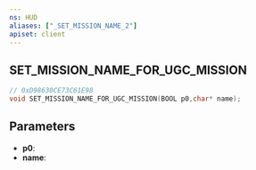 ```yaml
---
ns: HUD
aliases: ["_SET_MISSION_NAME_2"]
apiset: client
---
```

## SET_MISSION_NAME_FOR_UGC_MISSION

```c
// 0xD98630CE73C61E98
void SET_MISSION_NAME_FOR_UGC_MISSION(BOOL p0,char* name);
```


## Parameters
* **p0**:
* **name**: